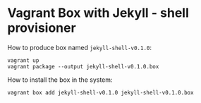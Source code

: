 Vagrant Box with Jekyll - shell provisioner
===========================================

How to produce box named ``jekyll-shell-v0.1.0``:

    vagrant up
    vagrant package --output jekyll-shell-v0.1.0.box

How to install the box in the system:

    vagrant box add jekyll-shell-v0.1.0 jekyll-shell-v0.1.0.box
